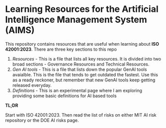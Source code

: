 # Learning Resources for the Artificial Intelligence Management System (AIMS)
This repository contains resources that are useful when learning about **ISO 42001:2023**. There are three key sections to this repo
1. *Resources* - This is a file that lists all key resources. It is divided into two broad sections - Governance Resources and Technical Resources.
2. *Gen AI tools* - This is a file that lists down the popular GenAI tools avaialble. This is the file that tends to get outdated the fastest. Use this as a ready reckoner, but remember that new GenAI tools keep getting released everyday.
3. *Definitions* - This is an experimental page where I am exploring providing some basic definitions for AI based tools

**TL;DR**

Start with ISO 42001:2023. Then read the list of risks on either MIT AI risk repository or the DOE AI risks page.

